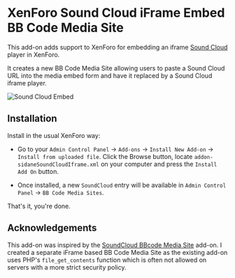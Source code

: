 # XenForo Sound Cloud iFrame Embed BB Code Media Site

This add-on adds support to XenForo for embedding an iframe [Sound Cloud](https://soundcloud.com/) player in XenForo.

It creates a new BB Code Media Site allowing users to paste a Sound Cloud URL into the media embed form and have it replaced by a Sound Cloud iframe player.

![Sound Cloud Embed](http://f.cl.ly/items/3b2p0U0J3l3T3p0P1A2y/soundcloud.png)

## Installation

Install in the usual XenForo way:

* Go to your `Admin Control Panel` -> `Add-ons` -> `Install New Add-on` -> `Install from uploaded file`. Click the Browse button, locate `addon-sidaneSoundCloudIframe.xml` on your computer and press the `Install Add On` button.

* Once installed, a new `SoundCloud` entry will be available in `Admin Control Panel` -> `BB Code Media Sites`.

That's it, you're done.

## Acknowledgements

This add-on was inspired by the [SoundCloud BBcode Media Site](http://xenforo.com/community/resources/soundcloud-bbcode-media-site.1715/) add-on. I created a separate iFrame based BB Code Media Site as the existing add-on uses PHP's `file_get_contents` function which is often not allowed on servers with a more strict security policy.
